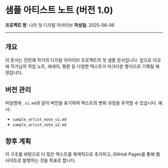 # 샘플 아티스트 노트 (버전 1.0)

**프로젝트 명**: 나의 첫 디지털 아카이브
**작성일**: 2025-08-06

---

## 개요

이 문서는 전민제 작가의 디지털 아카이브 프로젝트의 첫 샘플 문서입니다.
앞으로 이곳에 작가님의 작업 노트, 에세이, 평론 등 다양한 텍스트가 마크다운 형식으로 기록될 예정입니다.

## 버전 관리

파일명에 `_v1.md`과 같이 버전을 표기하여 텍스트의 변화 과정을 추적할 수 있습니다.
예시:
- `sample_artist_note_v1.md`
- `sample_artist_note_v2.md`

## 향후 계획

이 구조를 바탕으로 더 많은 텍스트를 체계적으로 추가하고, GitHub Pages를 통해 웹사이트로 발행하는 것을 목표로 합니다.
